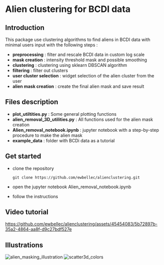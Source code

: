 # Alien clustering for BCDI data

## Introduction 

This package use clustering algorithms to find aliens in BCDI data with minimal users input with the following steps :
- **preprocessing** : filter and rescale BCDI data in custom log scale
- **mask creation** : intensity threshold mask and possible smoothing
- **clustering** : clustering using sklearn DBSCAN algorithm
- **filtering** : filter out clusters
- **user cluster selection** : widget selection of the alien cluster from the user
- **alien mask creation** : create the final alien mask and save result 


## Files description
- **plot_utiltities.py** : Some general plotting functions
- **alien_removal_3D_utilities.py** : All functions used for the alien mask creation
- **Alien_removal_notebook.ipynb** : jupyter notebook with a step-by-step procedure to make the alien mask
- **example_data** : folder with BCDi data as a tutorial

## Get started
- clone the repository

    `git clone https://github.com/ewbellec/alienclustering.git`

- open the jupyter notebook Alien_removal_notebook.ipynb
- follow the instructions

## Video tutorial
https://github.com/ewbellec/alienclustering/assets/45454083/5b72897b-35a2-4864-aa8f-d9c27bdf527e

## Illustrations
![alien_masking_illustration](https://github.com/ewbellec/alienclustering/assets/45454083/933741c2-93a2-4b40-9f39-db454f1942df)
![scatter3d_colors](https://github.com/ewbellec/alienclustering/assets/45454083/195f84e6-a6eb-46ca-b8bd-4f1085e3445b)
